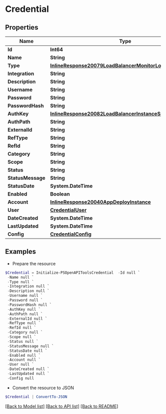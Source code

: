 # Credential
## Properties

Name | Type | Description | Notes
------------ | ------------- | ------------- | -------------
**Id** | **Int64** |  | [optional] 
**Name** | **String** |  | [optional] 
**Type** | [**InlineResponse20079LoadBalancerMonitorLoadBalancerType**](InlineResponse20079LoadBalancerMonitorLoadBalancerType.md) |  | [optional] 
**Integration** | **String** |  | [optional] 
**Description** | **String** |  | [optional] 
**Username** | **String** |  | [optional] 
**Password** | **String** |  | [optional] 
**PasswordHash** | **String** |  | [optional] 
**AuthKey** | [**InlineResponse20082LoadBalancerInstanceSslCert**](InlineResponse20082LoadBalancerInstanceSslCert.md) |  | [optional] 
**AuthPath** | **String** |  | [optional] 
**ExternalId** | **String** |  | [optional] 
**RefType** | **String** |  | [optional] 
**RefId** | **String** |  | [optional] 
**Category** | **String** |  | [optional] 
**Scope** | **String** |  | [optional] 
**Status** | **String** |  | [optional] 
**StatusMessage** | **String** |  | [optional] 
**StatusDate** | **System.DateTime** |  | [optional] 
**Enabled** | **Boolean** |  | [optional] 
**Account** | [**InlineResponse20040AppDeployInstance**](InlineResponse20040AppDeployInstance.md) |  | [optional] 
**User** | [**CredentialUser**](CredentialUser.md) |  | [optional] 
**DateCreated** | **System.DateTime** |  | [optional] 
**LastUpdated** | **System.DateTime** |  | [optional] 
**Config** | [**CredentialConfig**](CredentialConfig.md) |  | [optional] 

## Examples

- Prepare the resource
```powershell
$Credential = Initialize-PSOpenAPIToolsCredential  -Id null `
 -Name null `
 -Type null `
 -Integration null `
 -Description null `
 -Username null `
 -Password null `
 -PasswordHash null `
 -AuthKey null `
 -AuthPath null `
 -ExternalId null `
 -RefType null `
 -RefId null `
 -Category null `
 -Scope null `
 -Status null `
 -StatusMessage null `
 -StatusDate null `
 -Enabled null `
 -Account null `
 -User null `
 -DateCreated null `
 -LastUpdated null `
 -Config null
```

- Convert the resource to JSON
```powershell
$Credential | ConvertTo-JSON
```

[[Back to Model list]](../README.md#documentation-for-models) [[Back to API list]](../README.md#documentation-for-api-endpoints) [[Back to README]](../README.md)

